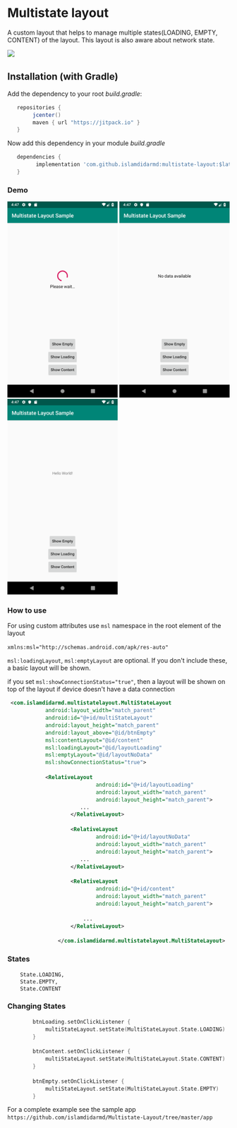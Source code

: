 # Multistate layout
A custom layout that helps to manage multiple states(LOADING, EMPTY, CONTENT) of the layout. This layout is also aware
about network state.

[![](https://jitpack.io/v/islamdidarmd/multistate-layout.svg)](https://jitpack.io/v/islamdidarmd/multistate-layout)

## Installation (with Gradle)
Add the dependency to your root *build.gradle*:
```groovy
   repositories {
        jcenter()
        maven { url "https://jitpack.io" }
   }
   ```
Now add this dependency in your module *build.gradle*
```groovy
   dependencies {
         implementation 'com.github.islamdidarmd:multistate-layout:$latest_release'
   }
```

### Demo
  <img src="https://github.com/islamdidarmd/Multistate-Layout/blob/master/Screenshot_1552992432.png" width="250"> <img src="https://github.com/islamdidarmd/Multistate-Layout/blob/master/Screenshot_1552992440.png" width="250"> <img src="https://github.com/islamdidarmd/Multistate-Layout/blob/master/Screenshot_1552992443.png" width="250">

### How to use
For using custom attributes use `msl` namespace in the root element of the layout

`xmlns:msl="http://schemas.android.com/apk/res-auto"`

`msl:loadingLayout`, `msl:emptyLayout` are optional. If you don't include these, a basic layout will be shown.

if you set `msl:showConnectionStatus="true"`, then a layout will be shown on top of the layout if device doesn't have a data
connection

```xml
 <com.islamdidarmd.multistatelayout.MultiStateLayout
            android:layout_width="match_parent"
            android:id="@+id/multiStateLayout"
            android:layout_height="match_parent"
            android:layout_above="@id/btnEmpty"
            msl:contentLayout="@id/content"
            msl:loadingLayout="@id/layoutLoading"
            msl:emptyLayout="@id/layoutNoData"
            msl:showConnectionStatus="true"> 
             
            <RelativeLayout
                            android:id="@+id/layoutLoading"
                            android:layout_width="match_parent"
                            android:layout_height="match_parent">     
                       ...
                    </RelativeLayout>
            
                    <RelativeLayout
                            android:id="@+id/layoutNoData"
                            android:layout_width="match_parent"
                            android:layout_height="match_parent">
                       ...
                    </RelativeLayout>
            
                    <RelativeLayout
                            android:id="@+id/content"
                            android:layout_width="match_parent"
                            android:layout_height="match_parent">
            
                        ...
                    </RelativeLayout>
            
                </com.islamdidarmd.multistatelayout.MultiStateLayout>

```

### States
``` 
    State.LOADING,
    State.EMPTY,
    State.CONTENT
```
### Changing States
```kotlin
        btnLoading.setOnClickListener {
            multiStateLayout.setState(MultiStateLayout.State.LOADING)
        }

        btnContent.setOnClickListener {
            multiStateLayout.setState(MultiStateLayout.State.CONTENT)
        }

        btnEmpty.setOnClickListener {
            multiStateLayout.setState(MultiStateLayout.State.EMPTY)
        }
```


For a complete example see the sample app `https://github.com/islamdidarmd/Multistate-Layout/tree/master/app`
